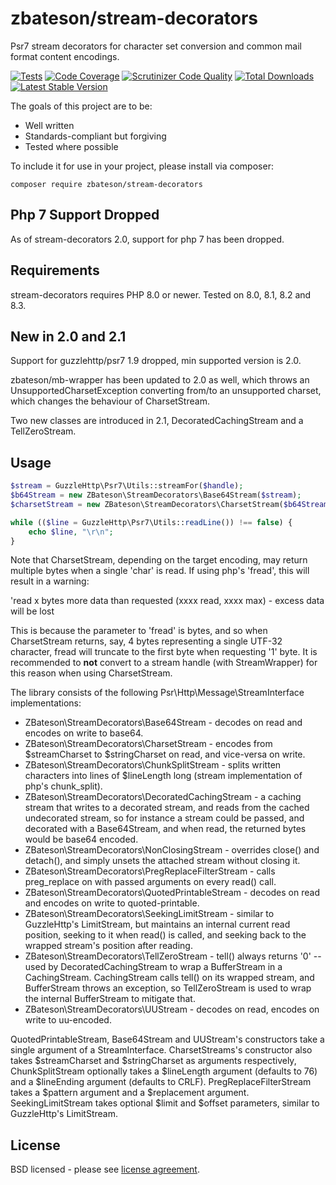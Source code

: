 # zbateson/stream-decorators

Psr7 stream decorators for character set conversion and common mail format content encodings.

[![Tests](https://github.com/zbateson/stream-decorators/actions/workflows/tests.yml/badge.svg)](https://github.com/zbateson/stream-decorators/actions/workflows/tests.yml)
[![Code Coverage](https://scrutinizer-ci.com/g/zbateson/stream-decorators/badges/coverage.png?b=master)](https://scrutinizer-ci.com/g/zbateson/stream-decorators/?branch=master)
[![Scrutinizer Code Quality](https://scrutinizer-ci.com/g/zbateson/stream-decorators/badges/quality-score.png?b=master)](https://scrutinizer-ci.com/g/zbateson/stream-decorators/?branch=master)
[![Total Downloads](https://poser.pugx.org/zbateson/stream-decorators/downloads)](//packagist.org/packages/zbateson/stream-decorators)
[![Latest Stable Version](https://poser.pugx.org/zbateson/stream-decorators/v)](//packagist.org/packages/zbateson/stream-decorators)

The goals of this project are to be:

* Well written
* Standards-compliant but forgiving
* Tested where possible

To include it for use in your project, please install via composer:

```
composer require zbateson/stream-decorators
```

## Php 7 Support Dropped

As of stream-decorators 2.0, support for php 7 has been dropped.

## Requirements

stream-decorators requires PHP 8.0 or newer.  Tested on 8.0, 8.1, 8.2 and 8.3.

## New in 2.0 and 2.1

Support for guzzlehttp/psr7 1.9 dropped, min supported version is 2.0.

zbateson/mb-wrapper has been updated to 2.0 as well, which throws an UnsupportedCharsetException converting from/to an unsupported charset, which changes the behaviour of CharsetStream.

Two new classes are introduced in 2.1, DecoratedCachingStream and a TellZeroStream.

## Usage

```php
$stream = GuzzleHttp\Psr7\Utils::streamFor($handle);
$b64Stream = new ZBateson\StreamDecorators\Base64Stream($stream);
$charsetStream = new ZBateson\StreamDecorators\CharsetStream($b64Stream, 'UTF-32', 'UTF-8');

while (($line = GuzzleHttp\Psr7\Utils::readLine()) !== false) {
    echo $line, "\r\n";
}

```

Note that CharsetStream, depending on the target encoding, may return multiple bytes when a single 'char' is read.  If using php's 'fread', this will result in a warning:

'read x bytes more data than requested (xxxx read, xxxx max) - excess data will be lost

This is because the parameter to 'fread' is bytes, and so when CharsetStream returns, say, 4 bytes representing a single UTF-32 character, fread will truncate to the first byte when requesting '1' byte.  It is recommended to **not** convert to a stream handle (with StreamWrapper) for this reason when using CharsetStream.

The library consists of the following Psr\Http\Message\StreamInterface implementations:
* ZBateson\StreamDecorators\Base64Stream - decodes on read and encodes on write to base64.
* ZBateson\StreamDecorators\CharsetStream - encodes from $streamCharset to $stringCharset on read, and vice-versa on write.
* ZBateson\StreamDecorators\ChunkSplitStream - splits written characters into lines of $lineLength long (stream implementation of php's chunk_split).
* ZBateson\StreamDecorators\DecoratedCachingStream - a caching stream that writes to a decorated stream, and reads from the cached undecorated stream, so for instance a stream could be passed, and decorated with a Base64Stream, and when read, the returned bytes would be base64 encoded.
* ZBateson\StreamDecorators\NonClosingStream - overrides close() and detach(), and simply unsets the attached stream without closing it.
* ZBateson\StreamDecorators\PregReplaceFilterStream - calls preg_replace on with passed arguments on every read() call.
* ZBateson\StreamDecorators\QuotedPrintableStream - decodes on read and encodes on write to quoted-printable.
* ZBateson\StreamDecorators\SeekingLimitStream - similar to GuzzleHttp's LimitStream, but maintains an internal current read position, seeking to it when read() is called, and seeking back to the wrapped stream's position after reading.
* ZBateson\StreamDecorators\TellZeroStream - tell() always returns '0' -- used by DecoratedCachingStream to wrap a BufferStream in a CachingStream.  CachingStream calls tell() on its wrapped stream, and BufferStream throws an exception, so TellZeroStream is used to wrap the internal BufferStream to mitigate that.
* ZBateson\StreamDecorators\UUStream - decodes on read, encodes on write to uu-encoded.

QuotedPrintableStream, Base64Stream and UUStream's constructors take a single argument of a StreamInterface.
CharsetStreams's constructor also takes $streamCharset and $stringCharset as arguments respectively, ChunkSplitStream
optionally takes a $lineLength argument (defaults to 76) and a $lineEnding argument (defaults to CRLF).
PregReplaceFilterStream takes a $pattern argument and a $replacement argument.  SeekingLimitStream takes optional
$limit and $offset parameters, similar to GuzzleHttp's LimitStream.

## License

BSD licensed - please see [license agreement](https://github.com/zbateson/stream-decorators/blob/master/LICENSE).

